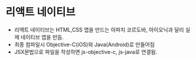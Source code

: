 # 리액트 네이티브

- 리액트 네이티브는 HTML,CSS 앱을 만드는 아파치 코르도바, 아이오닉과 달리 실제 네이티브 앱을 만듬.
- 최종 컴파일시 Objective-C(iOS)와 Java(Android)로 만들어짐 
- JSX문법으로 파일을 작성하면 js-objective-c, js-java로 연결됨.